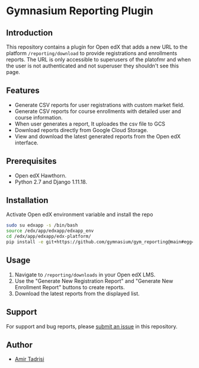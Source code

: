 # Gymnasium Reporting Plugin

## Introduction
This repository contains a plugin for Open edX that adds a new URL to the platform `/reporting/download` to provide registrations and enrollments reports. The URL is only accessible to superusers of the platofmr and when the user is not authenticated and not superuser they shouldn't see this page.


## Features
- Generate CSV reports for user registrations with custom market field.
- Generate CSV reports for course enrollments with detailed user and course information.
- When user generates a report, It uploades the csv file to GCS
- Download reports directly from Google Cloud Storage.
- View and download the latest generated reports from the Open edX interface.

## Prerequisites
- Open edX Hawthorn.
- Python 2.7 and Django 1.11.18.

## Installation
Activate Open edX environment variable and install the repo

```bash
sudo su edxapp -s /bin/bash
source /edx/app/edxapp/edxapp_env
cd /edx/app/edxapp/edx-platform/
pip install -e git+https://github.com/gymnasium/gym_reporting@main#egg=gymnasium-reporting
```

## Usage
1. Navigate to `/reporting/downloads` in your Open edX LMS.
2. Use the "Generate New Registration Report" and "Generate New Enrollment Report" buttons to create reports.
3. Download the latest reports from the displayed list.

## Support
For support and bug reports, please [submit an issue](https://github.com/gymnasium/gym_reporting/issues) in this repository.

## Author
- [Amir Tadrisi](amirtds@gmail.com)